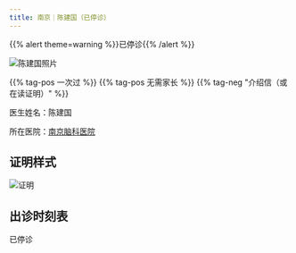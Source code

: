 ```yaml
---
title: 南京｜陈建国（已停诊）
---
```


{{% alert theme=warning %}}已停诊{{% /alert %}}

![陈建国照片](images/doctor/chen-jianguo.jpg)

{{% tag-pos 一次过 %}} {{% tag-pos 无需家长 %}}
{{% tag-neg "介绍信（或在读证明）" %}}

医生姓名：陈建国

所在医院：[南京脑科医院](https://www.amap.com/place/B00190B8C9)

## 证明样式

![证明](images/doctor/chen-jianguo-zm.jpg)

## 出诊时刻表

已停诊
